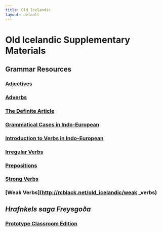 ```yaml
---
title: Old Icelandic
layout: default
---
```


# Old Icelandic Supplementary Materials

## Grammar Resources

### [Adjectives](http://rcblack.net/old_icelandic/adjectives)

### [Adverbs](http://rcblack.net/old_icelandic/adverbs)

### [The Definite Article](http://rcblack.net/old_icelandic/defart)

### [Grammatical Cases in Indo-European](http://rcblack.net/old_icelandic/cases)

### [Introduction to Verbs in Indo-European](http://rcblack.net/old_icelandic/intro_verbs)

### [Irregular Verbs](http://rcblack.net/old_icelandic/irr_verbs)

### [Prepositions](http://rcblack.net/old_icelandic/prepositions)

### [Strong Verbs](http://rcblack.net/old_icelandic/strong_verbs)

### [Weak Verbs](http://rcblack.net/old_icelandic/weak _verbs)

## _Hrafnkels saga Freysgoða_

### [Prototype Classroom Edition](http://rcblack.net/hrafnkels_test)
